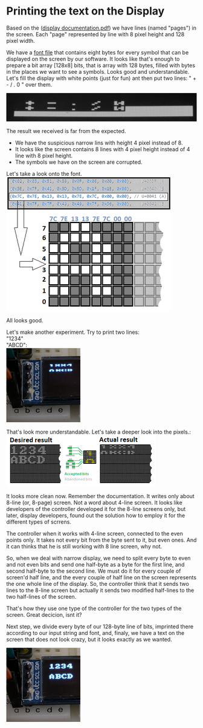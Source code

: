 # Printing the text on the Display

Based on the ([display documentation.pdf](docs/SSD1306.pdf)) we have lines (named "pages") in the screen. Each "page" represented by line with 8 pixel height and 128 pixel width.

We have a [font file](../main/font08x08.h) that contains eight bytes for every symbol that can be displayed on the screen by our software. It looks like that's enough to prepare a bit array [128x8] bits, that is array with 128 bytes, filled with bytes in the places we want to see a symbols. Looks good and understandable. Let's fill the display with white points (just for fun) ant then put two lines: " + - / . 0 " over them.

![Half - lines](Ch01_fig01_TwoLines.png)

The result we received is far from the expected.
- We have the suspicious narrow lins with height 4 pixel instead of 8.
- It looks like the screen contains 8 lines with 4 pixel height instead of 4 line with 8 pixel height.
- The symbols we have on the screen are corrupted.


Let's take a look onto the font.<br>
![Crazy lines](Ch01_fig02.png)

All looks good. 

Let's make another experiment. Try to print two lines:<br>
"1234"<br>"ABCD":<br>
![Crazy lines](Ch01_fig03.png)

That's look more understandable. Let's take a deeper look into the pixels.:<br>
![Crazy lines](Ch01_fig04.png)

It looks more clean now. Remember the documentation. It writes only about 8-line (or, 8-page) screen. Not a word about 4-line screen. It looks like developers of the controller developed it for the 8-line screens only, but later, display developers, found out the solution how to employ it for the different types of scrrens.

The controller when it works with 4-line screen, connected to the even points only. It takes not every bit from the byte sent to it, but even ones. And it can thinks that he is still working with 8 line screen, why not.

So, when we deal with narrow display, we need to split every byte to even and not even bits and send one half-byte as a byte for the first line, and second half-byte to the second line. We must do it for every couple of screen'd half line, and the every couple of half line on the screen represents the one whole line of the display. So, the controller think that it sends two lines to the 8-line screen but actually it sends two modified half-lines to the two half-lines of the screen. 

That's how they use one type of the controller for the two types of the screen. Great decicion, isnt it?

Next step, we divide every byte of our 128-byte line of bits, imprinted there according to our input string and font, and, finaly, we have a text on the screen that does not look crazy, but it looks exactly as we wanted.

![Expected lines finaly here](Ch01_fig05.png)

